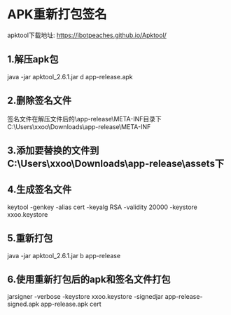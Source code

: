 # APK重新打包签名
apktool下载地址:
https://ibotpeaches.github.io/Apktool/
## 1.解压apk包
java -jar apktool_2.6.1.jar d app-release.apk
## 2.删除签名文件
签名文件在解压文件后的\app-release\META-INF目录下 C:\Users\xxoo\Downloads\app-release\META-INF
## 3.添加要替换的文件到 C:\Users\xxoo\Downloads\app-release\assets下
## 4.生成签名文件
keytool -genkey -alias cert -keyalg RSA -validity 20000 -keystore xxoo.keystore
## 5.重新打包
java -jar apktool_2.6.1.jar b app-release
## 6.使用重新打包后的apk和签名文件打包
jarsigner -verbose -keystore xxoo.keystore -signedjar app-release-signed.apk app-release.apk cert


